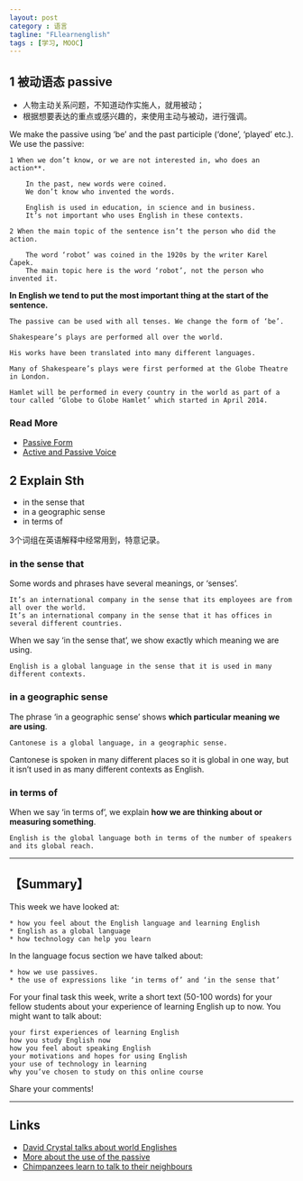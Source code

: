 ```yaml
---
layout: post
category : 语言
tagline: "FLlearnenglish"
tags : [学习, MOOC]
---
```


## 1 被动语态 passive

* 人物主动关系问题，不知道动作实施人，就用被动；
* 根据想要表达的重点或感兴趣的，来使用主动与被动，进行强调。

We make the passive using ‘be’ and the past participle (‘done’, ‘played’ etc.). We use the passive:

	1 When we don’t know, or we are not interested in, who does an action**.

    	In the past, new words were coined.
    	We don’t know who invented the words.

    	English is used in education, in science and in business.
    	It’s not important who uses English in these contexts.

    2 When the main topic of the sentence isn’t the person who did the action.

    	The word ‘robot’ was coined in the 1920s by the writer Karel Čapek.
    	The main topic here is the word ‘robot’, not the person who invented it.

**In English we tend to put the most important thing at the start of the sentence.**

	The passive can be used with all tenses. We change the form of ‘be’.

	Shakespeare’s plays are performed all over the world.

	His works have been translated into many different languages.

	Many of Shakespeare’s plays were first performed at the Globe Theatre in London.

	Hamlet will be performed in every country in the world as part of a tour called ‘Globe to Globe Hamlet’ which started in April 2014.

### Read More

* [Passive Form](http://learnenglish.britishcouncil.org/en/grammar-reference/passives)  
* [Active and Passive Voice](http://learnenglish.britishcouncil.org/en/english-grammar/verbs/active-and-passive-voice)

## 2 Explain Sth

* in the sense that 
* in a geographic sense
* in terms of

3个词组在英语解释中经常用到，特意记录。

### in the sense that

Some words and phrases have several meanings, or ‘senses’.

    It’s an international company in the sense that its employees are from all over the world.  
    It’s an international company in the sense that it has offices in several different countries.

When we say ‘in the sense that’, we show exactly which meaning we are using.

    English is a global language in the sense that it is used in many different contexts.

### in a geographic sense

The phrase ‘in a geographic sense’ shows **which particular meaning we are using**.

    Cantonese is a global language, in a geographic sense.

Cantonese is spoken in many different places so it is global in one way, but it isn’t used in as many different contexts as English.

### in terms of

When we say ‘in terms of’, we explain **how we are thinking about or measuring something**.

    English is the global language both in terms of the number of speakers and its global reach.

***

## 【Summary】

This week we have looked at:

    * how you feel about the English language and learning English
    * English as a global language
    * how technology can help you learn

In the language focus section we have talked about:

    * how we use passives.
    * the use of expressions like ‘in terms of’ and ‘in the sense that’

For your final task this week, write a short text (50-100 words) for your fellow students about your experience of learning English up to now. You might want to talk about:

    your first experiences of learning English
    how you study English now
    how you feel about speaking English
    your motivations and hopes for using English
    your use of technology in learning
    why you’ve chosen to study on this online course

Share your comments!

***

## Links

* [David Crystal talks about world Englishes](https://www.youtube.com/watch?v=2_q9b9YqGRY)
* [More about the use of the passive ](http://www.lel.ed.ac.uk/grammar/passives.html)
* [Chimpanzees learn to talk to their neighbours](http://www.bbc.com/news/science-environment-31128237)